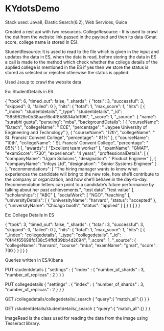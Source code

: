 # KYdotsDemo
Stack used: Java8, Elastic Search(6.2), Web Services, Guice 

Created a rest api with two resources.
CollegeResource - It is used to crawl the dat from the website link passed in the payload and then its data (Gmat score, college name is stored in ES).

StudentResource: It is used to read to the file which is given in the input and updates the data in ES, when the data is read,
before storing the data in ES a call is made to the method which check whether the college details of the applied college is mentioned in the ES if yes then we store the status is stored as selected or rejected otherwise the status is applied.

Used Jsoup to crawl the website data.

Ex: StudentDetails in ES

{
  "took": 6,
  "timed_out": false,
  "_shards": {
    "total": 3,
    "successful": 3,
    "skipped": 0,
    "failed": 0
  },
  "hits": {
    "total": 1,
    "max_score": 1,
    "hits": [
      {
        "_index": "studentdetails",
        "_type": "studentdetails",
        "_id": "5859629e0b38aae16c4f8b8834a1d196",
        "_score": 1,
        "_source": {
          "name": "surabhi gupta",
          "pursuing": "mba",
          "backgroundDetails": [
            {
              "courseName": "B.tech",
              "collegeName": " ECE",
              "percentage": " Jaypee University of Engineering and Technology"
            },
            {
              "courseName": "12th",
              "collegeName": " St. Francis’ Convent College",
              "percentage": " 81%"
            },
            {
              "courseName": "10th",
              "collegeName": " St. Francis’ Convent College",
              "percentage": " 85%"
            }
          ],
          "awards": [
            "Excellent team worker"
          ],
          "examName": "GMAT",
          "examScore": "730",
          "experience": "4 years",
          "proffessionalDetails": [
            {
              "companyName": "Ugam Soluions",
              "designation": " Product Engineer"
            },
            {
              "companyName": "Infoys Ltd",
              "designation": " Senior Systems Engineer"
            }
          ],
          "recommendations": [
            "The hiring manager wants to know what experiences the candidate will bring to the new role, how she’ll contribute to the company or organization, and how she’ll behave in the day-to-day. Recommendation letters can point to a candidate’s future performance by talking about her past achievements.",
            "test data",
            "test value"
          ],
          "scholarships": [
            "ABC"
          ],
          "socialWork": [
            "NGO",
            "teaching"
          ],
          "universityDetails": [
            {
              "universityName": "harvard",
              "status": "accepted"
            },
            {
              "universityName": "Chicago booth",
              "status": "applied"
            }
          ]
        }
      }
    ]
  }
}


Ex: College Details in ES

{
  "took": 3,
  "timed_out": false,
  "_shards": {
    "total": 3,
    "successful": 3,
    "skipped": 0,
    "failed": 0
  },
  "hits": {
    "total": 1,
    "max_score": 1,
    "hits": [
      {
        "_index": "collegedetails",
        "_type": "collegedetails",
        "_id": "0f44f65698fd138c54ffdf39bb4d2694",
        "_score": 1,
        "_source": {
          "collegeName": "harvard",
          "course": "mba",
          "examName": "gmat",
          "score": 730
        }
      }
    ]
  }
}


Queries written in ES/Kibana


PUT studentdetails
{
    "settings" : {
        "index" : {
            "number_of_shards" : 3,
            "number_of_replicas" : 2
        }
    }
}

PUT collegedetails
{
    "settings" : {
        "index" : {
            "number_of_shards" : 3,
            "number_of_replicas" : 2
        }
    }
}

GET /collegedetails/collegedetails/_search
{
  "query":{
    "match_all":{}
  }
}

GET /studentdetails/studentdetails/_search
{
  "query":{
    "match_all":{}
  }
} 

ImageRead is the class used for reading the data from the image using Tesseract library.

